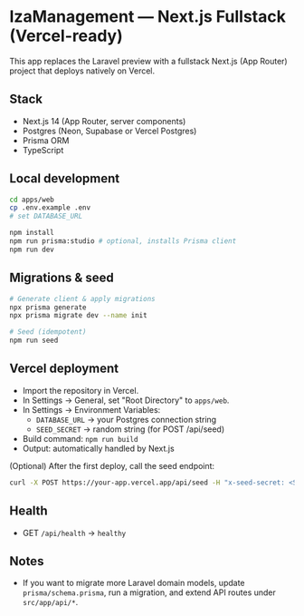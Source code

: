 # IzaManagement — Next.js Fullstack (Vercel-ready)

This app replaces the Laravel preview with a fullstack Next.js (App Router) project that deploys natively on Vercel.

## Stack

- Next.js 14 (App Router, server components)
- Postgres (Neon, Supabase or Vercel Postgres)
- Prisma ORM
- TypeScript

## Local development

```bash
cd apps/web
cp .env.example .env
# set DATABASE_URL

npm install
npm run prisma:studio # optional, installs Prisma client
npm run dev
```

## Migrations & seed

```bash
# Generate client & apply migrations
npx prisma generate
npx prisma migrate dev --name init

# Seed (idempotent)
npm run seed
```

## Vercel deployment

- Import the repository in Vercel.
- In Settings → General, set "Root Directory" to `apps/web`.
- In Settings → Environment Variables:
  - `DATABASE_URL` → your Postgres connection string
  - `SEED_SECRET` → random string (for POST /api/seed)
- Build command: `npm run build`
- Output: automatically handled by Next.js

(Optional) After the first deploy, call the seed endpoint:

```bash
curl -X POST https://your-app.vercel.app/api/seed -H "x-seed-secret: <SEED_SECRET>"
```

## Health

- GET `/api/health` → `healthy`

## Notes

- If you want to migrate more Laravel domain models, update `prisma/schema.prisma`, run a migration, and extend API routes under `src/app/api/*`.